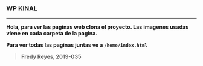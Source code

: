 ### WP KINAL
                
----


**Hola, para ver las paginas web clona el proyecto. Las imagenes usadas viene en cada carpeta de la pagina.**

 **Para ver todas las paginas juntas ve a `/home/index.html`**
 
> **Fredy Reyes, 2019-035**
